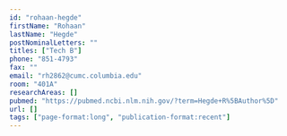 ```yaml
---
id: "rohaan-hegde"
firstName: "Rohaan"
lastName: "Hegde"
postNominalLetters: ""
titles: ["Tech B"]
phone: "851-4793"
fax: ""
email: "rh2862@cumc.columbia.edu"
room: "401A"
researchAreas: []
pubmed: "https://pubmed.ncbi.nlm.nih.gov/?term=Hegde+R%5BAuthor%5D"
url: []
tags: ["page-format:long", "publication-format:recent"]
---
```

